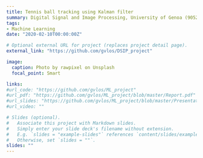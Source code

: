 ```yaml
---
title: Tennis ball tracking using Kalman filter
summary: Digital Signal and Image Processing, University of Genoa (90520) - Fall 2019 - Final project
tags:
- Machine Learning
date: "2020-02-10T00:00:00Z"

# Optional external URL for project (replaces project detail page).
external_link: "https://github.com/gvlos/DSIP_project"

image:
  caption: Photo by rawpixel on Unsplash
  focal_point: Smart

links:
#url_code: "https://github.com/gvlos/ML_project"
#url_pdf: "https://github.com/gvlos/ML_project/blob/master/Report.pdf"
#url_slides: "https://github.com/gvlos/ML_project/blob/master/Presentation.pdf"
#url_video: ""

# Slides (optional).
#   Associate this project with Markdown slides.
#   Simply enter your slide deck's filename without extension.
#   E.g. `slides = "example-slides"` references `content/slides/example-slides.md`.
#   Otherwise, set `slides = ""`.
slides: ""
---
```



